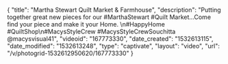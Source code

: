 {
    "title": "Martha Stewart Quilt Market & Farmhouse",
    "description": "Putting together great new pieces for our #MarthaStewart #Quilt Market...Come find your piece and make it your Home.  \n#HappyHome #QuiltShop\n#MacysStyleCrew #MacysStyleCrewSouchitta @macysvisual41",
    "videoid": "167773330",
    "date_created": "1532613115",
    "date_modified": "1532613248",
    "type": "captivate",
    "layout": "video",
    "url": "\/v\/photogrid-1532612950620\/167773330"
}